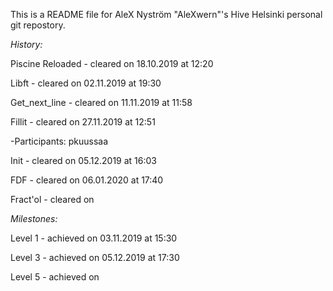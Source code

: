 This is a README file for AleX Nyström "AleXwern"'s Hive Helsinki personal git repostory.

*History:*


Piscine Reloaded	- cleared on 18.10.2019 at 12:20

Libft				- cleared on 02.11.2019 at 19:30

Get_next_line		- cleared on 11.11.2019 at 11:58

Fillit				- cleared on 27.11.2019 at 12:51

-Participants:		pkuussaa

Init				- cleared on 05.12.2019 at 16:03

FDF					- cleared on 06.01.2020 at 17:40

Fract'ol    - cleared on

*Milestones:*


Level 1     - achieved on 03.11.2019 at 15:30

Level 3     - achieved on 05.12.2019 at 17:30

Level 5     - achieved on
